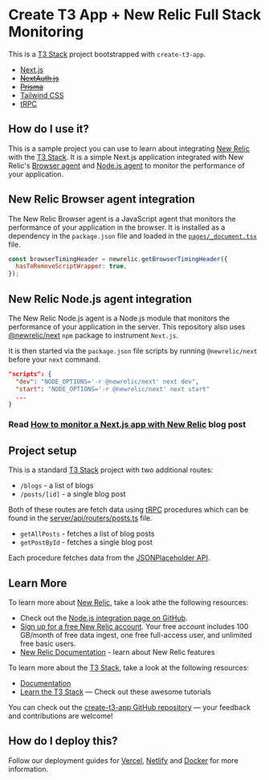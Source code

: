 # Create T3 App + New Relic Full Stack Monitoring

This is a [T3 Stack](https://create.t3.gg/) project bootstrapped with `create-t3-app`.

- [Next.js](https://nextjs.org)
- ~~[NextAuth.js](https://next-auth.js.org)~~
- ~~[Prisma](https://prisma.io)~~
- [Tailwind CSS](https://tailwindcss.com)
- [tRPC](https://trpc.io)


## How do I use it?

This is a sample project you can use to learn about integrating [New Relic](https://newrelic.com/) with the [T3 Stack](https://create.t3.gg/). It is a simple Next.js application integrated with New Relic's [Browser agent](https://github.com/newrelic/newrelic-browser-agent) and [Node.js agent](https://github.com/newrelic/node-newrelic) to monitor the performance of your application.

## New Relic Browser agent integration

The New Relic Browser agent is a JavaScript agent that monitors the performance of your application in the browser. It is installed as a dependency in the `package.json` file and loaded in the [`pages/_document.tsx`](/src/pages/_document.tsx) file.

```js
const browserTimingHeader = newrelic.getBrowserTimingHeader({
  hasToRemoveScriptWrapper: true,
});
```

## New Relic Node.js agent integration

The New Relic Node.js agent is a Node.js module that monitors the performance of your application in the server. This repository also uses [@newrelic/next](https://www.npmjs.com/package/@newrelic/next) `npm` package to instrument `Next.js`.

It is then started via the `package.json` file scripts by running `@newrelic/next` before your `next` command.

```json
"scripts": {
  "dev": "NODE_OPTIONS='-r @newrelic/next' next dev",
  "start": "NODE_OPTIONS='-r @newrelic/next' next start"
  ...
}
```

### Read [How to monitor a Next.js app with New Relic](https://newrelic.com/blog/how-to-relic/nextjs-monitor-application-data) blog post

## Project setup

This is a standard [T3 Stack](https://create.t3.gg/) project with two  additional routes:
- `/blogs` - a list of blogs
- `/posts/[id]` - a single blog post

Both of these routes are fetch data using [tRPC](https://trpc.io) procedures which can be found in the [server/api/routers/posts.ts](src/server/api/routers/posts.ts) file.
- `getAllPosts` - fetches a list of blog posts
- `getPostById` - fetches a single blog post

Each procedure fetches data from the [JSONPlaceholder API](https://jsonplaceholder.typicode.com/).

## Learn More

To learn more about [New Relic](https://newrelic.com/), take a look athe the following resources:


- Check out the [Node.js integration page on GitHub](https://github.com/newrelic-experimental/newrelic-nextjs-integration).
- [Sign up for a free New Relic account](https://newrelic.com/signup). Your free account includes 100 GB/month of free data ingest, one free full-access user, and unlimited free basic users.
- [New Relic Documentation](https://docs.newrelic.com/) - learn about New Relic features

To learn more about the [T3 Stack](https://create.t3.gg/), take a look at the following resources:

- [Documentation](https://create.t3.gg/)
- [Learn the T3 Stack](https://create.t3.gg/en/faq#what-learning-resources-are-currently-available) — Check out these awesome tutorials

You can check out the [create-t3-app GitHub repository](https://github.com/t3-oss/create-t3-app) — your feedback and contributions are welcome!

## How do I deploy this?

Follow our deployment guides for [Vercel](https://create.t3.gg/en/deployment/vercel), [Netlify](https://create.t3.gg/en/deployment/netlify) and [Docker](https://create.t3.gg/en/deployment/docker) for more information.
